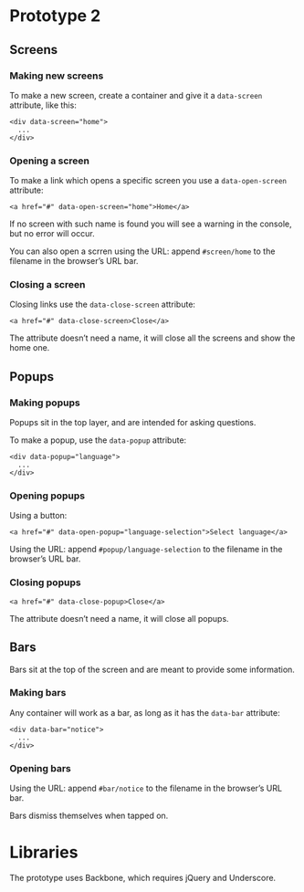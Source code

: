 # Prototype 2

## Screens

### Making new screens

To make a new screen, create a container and give it a `data-screen` attribute, like this:

```
<div data-screen="home">
  ...
</div>
```

### Opening a screen

To make a link which opens a specific screen you use a `data-open-screen` attribute:

```
<a href="#" data-open-screen="home">Home</a>
```

If no screen with such name is found you will see a warning in the console, but no error will occur.

You can also open a scrren using the URL: append `#screen/home` to the filename in the browser’s URL bar.

### Closing a screen

Closing links use the `data-close-screen` attribute:

```
<a href="#" data-close-screen>Close</a>
```

The attribute doesn’t need a name, it will close all the screens and show the home one.

## Popups

### Making popups

Popups sit in the top layer, and are intended for asking questions.

To make a popup, use the `data-popup` attribute:

```
<div data-popup="language">
  ...
</div>
```

### Opening popups

Using a button:

```
<a href="#" data-open-popup="language-selection">Select language</a>
```

Using the URL: append `#popup/language-selection` to the filename in the browser’s URL bar.

### Closing popups

```
<a href="#" data-close-popup>Close</a>
```

The attribute doesn’t need a name, it will close all popups.

## Bars

Bars sit at the top of the screen and are meant to provide some information.

### Making bars

Any container will work as a bar, as long as it has the `data-bar` attribute:

```
<div data-bar="notice">
  ...
</div>
```

### Opening bars

Using the URL: append `#bar/notice` to the filename in the browser’s URL bar.

Bars dismiss themselves when tapped on.

# Libraries

The prototype uses Backbone, which requires jQuery and Underscore.
